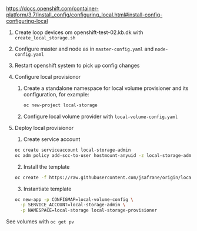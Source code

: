 

<https://docs.openshift.com/container-platform/3.7/install_config/configuring_local.html#install-config-configuring-local>


1. Create loop devices om openshift-test-02.kb.dk with `create_local_storage.sh`
1. Configure master and node as in `master-config.yaml` and `node-config.yaml`
1. Restart openshift system to pick up config changes

1. Configure local provisionor
    
    1. Create a standalone namespace for local volume provisioner and its configuration, for example: 
        ```bash
        oc new-project local-storage
       ```
    1. Configure local volume provider with `local-volume-config.yaml`
2. Deploy local provisionor
    1. Create service account
    ```bash
    oc create serviceaccount local-storage-admin
    oc adm policy add-scc-to-user hostmount-anyuid -z local-storage-admin
    ```
    2. Install the template
    ```bash
    oc create -f https://raw.githubusercontent.com/jsafrane/origin/local-storage/examples/storage-examples/local-examples/local-storage-provisioner-template.yaml
    ```
    3. Instantiate template
    ```bash
    oc new-app -p CONFIGMAP=local-volume-config \
      -p SERVICE_ACCOUNT=local-storage-admin \
      -p NAMESPACE=local-storage local-storage-provisioner
    ```

See volumes with `oc get pv`
